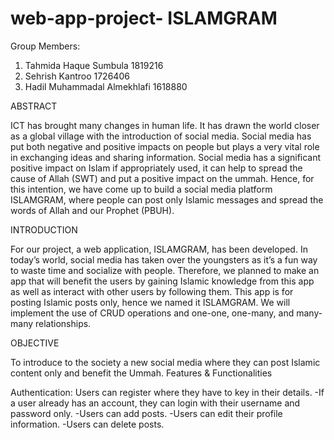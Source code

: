 # web-app-project- ISLAMGRAM


Group Members:
  1) Tahmida Haque Sumbula 1819216
  2) Sehrish Kantroo 1726406
  3) Hadil Muhammadal Almekhlafi 1618880


ABSTRACT

ICT has brought many changes in human life. It has drawn the world closer as a global village with the introduction of social media. Social media has put both negative and positive impacts on people but plays a very vital role in exchanging ideas and sharing information. Social media has a significant positive impact on Islam if appropriately used, it can help to spread the cause of Allah (SWT) and put a positive impact on the ummah. Hence, for this intention, we have come up to build a social media platform ISLAMGRAM, where people can post only Islamic messages and spread the words of Allah and our Prophet (PBUH).

INTRODUCTION

For our project, a web application, ISLAMGRAM, has been developed. In today’s world, social media has taken over the youngsters as it’s a fun way to waste time and socialize with people. Therefore, we planned to make an app that will benefit the users by gaining Islamic knowledge from this app as well as interact with other users by following them. This app is for posting Islamic posts only, hence we named it ISLAMGRAM. We will implement the use of CRUD operations and one-one, one-many, and many-many relationships.


OBJECTIVE

To introduce to the society a new social media where they can post Islamic content only and benefit the Ummah. 
Features & Functionalities 

Authentication: Users can register where they have to key in their details.
-If a user already has an account, they can login with their username and password only. 
-Users can add posts.
-Users can edit their profile information.
-Users can delete posts.


